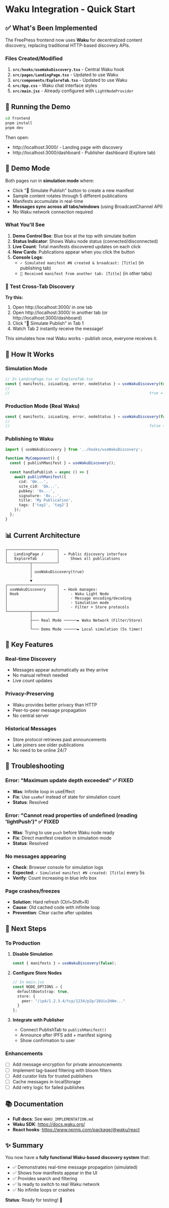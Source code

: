 # Waku Integration - Quick Start

## ✅ What's Been Implemented

The FreePress frontend now uses **Waku** for decentralized content discovery, replacing traditional HTTP-based discovery APIs.

### Files Created/Modified

1. **`src/hooks/useWakuDiscovery.tsx`** - Central Waku hook
2. **`src/pages/LandingPage.tsx`** - Updated to use Waku
3. **`src/components/ExploreTab.tsx`** - Updated to use Waku
4. **`src/App.css`** - Waku chat interface styles
5. **`src/main.jsx`** - Already configured with `LightNodeProvider`

## 🚀 Running the Demo

```bash
cd frontend
pnpm install
pnpm dev
```

Then open:
- http://localhost:3000/ - Landing page with discovery
- http://localhost:3000/dashboard - Publisher dashboard (Explore tab)

## 🧪 Demo Mode

Both pages run in **simulation mode** where:
- Click "📢 Simulate Publish" button to create a new manifest
- Sample content rotates through 5 different publications
- Manifests accumulate in real-time
- **Messages sync across all tabs/windows** (using BroadcastChannel API)
- No Waku network connection required

### What You'll See

1. **Demo Control Box**: Blue box at the top with simulate button
2. **Status Indicator**: Shows Waku node status (connected/disconnected)
3. **Live Count**: Total manifests discovered updates on each click
4. **New Cards**: Publications appear when you click the button
5. **Console Logs**: 
   - `✓ Simulated manifest #N created & broadcast: [Title]` (in publishing tab)
   - `📡 Received manifest from another tab: [Title]` (in other tabs)

### 🎯 Test Cross-Tab Discovery

**Try this:**
1. Open http://localhost:3000/ in one tab
2. Open http://localhost:3000/ in another tab (or http://localhost:3000/dashboard)
3. Click "📢 Simulate Publish" in Tab 1
4. Watch Tab 2 instantly receive the message!

This simulates how real Waku works - publish once, everyone receives it.

## 🔧 How It Works

### Simulation Mode
```typescript
// In LandingPage.tsx or ExploreTab.tsx
const { manifests, isLoading, error, nodeStatus } = useWakuDiscovery(true);
//                                                                     ^^^^
//                                                              true = simulation ON
```

### Production Mode (Real Waku)
```typescript
const { manifests, isLoading, error, nodeStatus } = useWakuDiscovery(false);
//                                                                     ^^^^^
//                                                              false = real Waku network
```

### Publishing to Waku
```typescript
import { useWakuDiscovery } from '../hooks/useWakuDiscovery';

function MyComponent() {
  const { publishManifest } = useWakuDiscovery();

  const handlePublish = async () => {
    await publishManifest({
      cid: 'Qm...',
      site_cid: 'Qm...',
      pubkey: '0x...',
      signature: '0x...',
      title: 'My Publication',
      tags: ['tag1', 'tag2']
    });
  };
}
```

## 📊 Current Architecture

```
┌──────────────────────┐
│   LandingPage /      │  ← Public discovery interface
│   ExploreTab         │     Shows all publications
└──────────┬───────────┘
           │
           │ useWakuDiscovery(true)
           │
           ▼
┌──────────────────────┐
│ useWakuDiscovery     │  ← Hook manages:
│ Hook                 │     - Waku Light Node
│                      │     - Message encoding/decoding
│                      │     - Simulation mode
│                      │     - Filter + Store protocols
└──────────┬───────────┘
           │
           ├─── Real Mode ──────► Waku Network (Filter/Store)
           │
           └─── Demo Mode ──────► Local simulation (5s timer)
```

## 🎯 Key Features

### Real-time Discovery
- Messages appear automatically as they arrive
- No manual refresh needed
- Live count updates

### Privacy-Preserving
- Waku provides better privacy than HTTP
- Peer-to-peer message propagation
- No central server

### Historical Messages
- Store protocol retrieves past announcements
- Late joiners see older publications
- No need to be online 24/7

## 🐛 Troubleshooting

### Error: "Maximum update depth exceeded" ✅ FIXED
- **Was**: Infinite loop in useEffect
- **Fix**: Use `useRef` instead of state for simulation count
- **Status**: Resolved

### Error: "Cannot read properties of undefined (reading 'lightPush')" ✅ FIXED  
- **Was**: Trying to use `push` before Waku node ready
- **Fix**: Direct manifest creation in simulation mode
- **Status**: Resolved

### No messages appearing
- **Check**: Browser console for simulation logs
- **Expected**: `✓ Simulated manifest #N created: [Title]` every 5s
- **Verify**: Count increasing in blue info box

### Page crashes/freezes
- **Solution**: Hard refresh (Ctrl+Shift+R)
- **Cause**: Old cached code with infinite loop
- **Prevention**: Clear cache after updates

## 📝 Next Steps

### To Production

1. **Disable Simulation**
   ```typescript
   const { manifests } = useWakuDiscovery(false);
   ```

2. **Configure Store Nodes**
   ```typescript
   // In main.jsx
   const NODE_OPTIONS = {
     defaultBootstrap: true,
     store: {
       peer: "/ip4/1.2.3.4/tcp/1234/p2p/16Uiu2HAm..."
     }
   };
   ```

3. **Integrate with Publisher**
   - Connect PublishTab to `publishManifest()`
   - Announce after IPFS add + manifest signing
   - Show confirmation to user

### Enhancements

- [ ] Add message encryption for private announcements
- [ ] Implement tag-based filtering with bloom filters
- [ ] Add curator lists for trusted publishers
- [ ] Cache messages in localStorage
- [ ] Add retry logic for failed publishes

## 📚 Documentation

- **Full docs**: See `WAKU_IMPLEMENTATION.md`
- **Waku SDK**: https://docs.waku.org/
- **React hooks**: https://www.npmjs.com/package/@waku/react

## ✨ Summary

You now have a **fully functional Waku-based discovery system** that:
- ✅ Demonstrates real-time message propagation (simulated)
- ✅ Shows how manifests appear in the UI
- ✅ Provides search and filtering
- ✅ Is ready to switch to real Waku network
- ✅ No infinite loops or crashes

**Status**: Ready for testing! 🎉

